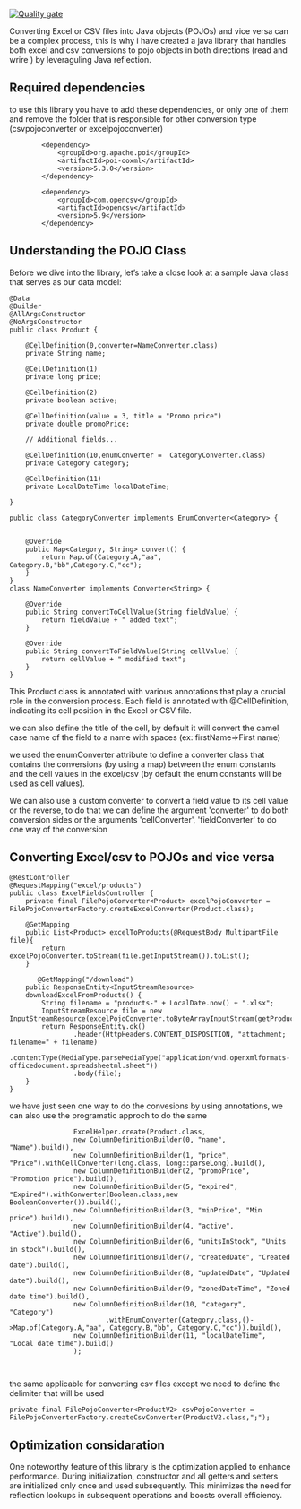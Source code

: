 [![Quality gate](https://sonarcloud.io/api/project_badges/quality_gate?project=adnanebk_excel-pojo-converter)](https://sonarcloud.io/summary/new_code?id=adnanebk_excel-pojo-converter)

Converting Excel or CSV files into Java objects (POJOs) and vice versa can be a complex process, this is why i have created a java library that handles both excel and csv conversions to pojo objects in both directions (read and wrire ) by leveraguling Java reflection.

## Required dependencies
to use this library you have to add these dependencies, or only one of them and remove the folder that is responsible for other conversion type (csvpojoconverter or excelpojoconverter)

```
		<dependency>
			<groupId>org.apache.poi</groupId>
			<artifactId>poi-ooxml</artifactId>
			<version>5.3.0</version>
		</dependency>

		<dependency>
			<groupId>com.opencsv</groupId>
			<artifactId>opencsv</artifactId>
			<version>5.9</version>
		</dependency>
```

## Understanding the POJO Class

Before we dive into the library, let’s take a close look at a sample Java class that serves as our data model:

```
@Data
@Builder
@AllArgsConstructor
@NoArgsConstructor
public class Product {

    @CellDefinition(0,converter=NameConverter.class)
    private String name;

    @CellDefinition(1)
    private long price;

    @CellDefinition(2)
    private boolean active;

    @CellDefinition(value = 3, title = "Promo price")
    private double promoPrice;

    // Additional fields...

    @CellDefinition(10,enumConverter =  CategoryConverter.class)
    private Category category;

    @CellDefinition(11)
    private LocalDateTime localDateTime;

}

public class CategoryConverter implements EnumConverter<Category> {

    
    @Override
    public Map<Category, String> convert() {
        return Map.of(Category.A,"aa", Category.B,"bb",Category.C,"cc");
    }
}
class NameConverter implements Converter<String> {

    @Override
    public String convertToCellValue(String fieldValue) {
        return fieldValue + " added text";
    }

    @Override
    public String convertToFieldValue(String cellValue) {
        return cellValue + " modified text";
    }
}
```
This Product class is annotated with various annotations that play a crucial role in the conversion process. Each field is annotated with @CellDefinition, indicating its cell position in the Excel or CSV file.

we can also define the title of the cell, by default it will convert the camel case name of the field to a name with spaces (ex: firstName=>First name)

we used the enumConverter attribute to define a converter class that contains the conversions (by using a map) between the enum constants and the cell values in the excel/csv (by default the enum constants will be used as cell values).


We can also use a custom converter to convert a field value to its cell value or the reverse, to do that we can define the
argument 'converter' to do both conversion sides or the arguments 'cellConverter', 'fieldConverter' to do one way of the conversion

## Converting Excel/csv to POJOs and vice versa
```
@RestController
@RequestMapping("excel/products")
public class ExcelFieldsController {
    private final FilePojoConverter<Product> excelPojoConverter = FilePojoConverterFactory.createExcelConverter(Product.class);

    @GetMapping
    public List<Product> excelToProducts(@RequestBody MultipartFile file){
        return excelPojoConverter.toStream(file.getInputStream()).toList();
    }

       @GetMapping("/download")
    public ResponseEntity<InputStreamResource>
    downloadExcelFromProducts() {
        String filename = "products-" + LocalDate.now() + ".xlsx";
        InputStreamResource file = new InputStreamResource(excelPojoConverter.toByteArrayInputStream(getProducts()));
        return ResponseEntity.ok()
                .header(HttpHeaders.CONTENT_DISPOSITION, "attachment; filename=" + filename)
                .contentType(MediaType.parseMediaType("application/vnd.openxmlformats-officedocument.spreadsheetml.sheet"))
                .body(file);
    }
}
```

we have just seen one way to do the convesions by using annotations, we can also use the programatic approch to do the same

```
                ExcelHelper.create(Product.class,
                new ColumnDefinitionBuilder(0, "name", "Name").build(),
                new ColumnDefinitionBuilder(1, "price", "Price").withCellConverter(long.class, Long::parseLong).build(),
                new ColumnDefinitionBuilder(2, "promoPrice", "Promotion price").build(),
                new ColumnDefinitionBuilder(5, "expired", "Expired").withConverter(Boolean.class,new BooleanConverter()).build(),
                new ColumnDefinitionBuilder(3, "minPrice", "Min price").build(),
                new ColumnDefinitionBuilder(4, "active", "Active").build(),
                new ColumnDefinitionBuilder(6, "unitsInStock", "Units in stock").build(),
                new ColumnDefinitionBuilder(7, "createdDate", "Created date").build(),
                new ColumnDefinitionBuilder(8, "updatedDate", "Updated date").build(),
                new ColumnDefinitionBuilder(9, "zonedDateTime", "Zoned date time").build(),
                new ColumnDefinitionBuilder(10, "category", "Category")
                        .withEnumConverter(Category.class,()->Map.of(Category.A,"aa", Category.B,"bb", Category.C,"cc")).build(),
                new ColumnDefinitionBuilder(11, "localDateTime", "Local date time").build()
                );

 
```

the same applicable for converting csv files except we need to define the delimiter that will be used

    private final FilePojoConverter<ProductV2> csvPojoConverter = FilePojoConverterFactory.createCsvConverter(ProductV2.class,";");
## Optimization considaration

One noteworthy feature of this library is the optimization applied to enhance performance. During initialization, constructor and all getters and setters are initialized only once and used subsequently. This  minimizes the need for reflection lookups in subsequent operations and boosts overall efficiency.

